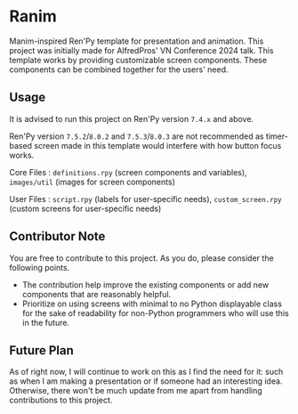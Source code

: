 # Ranim

Manim-inspired Ren'Py template for presentation and animation. This project was initially made for AlfredPros' VN Conference 2024 talk. This template works by providing customizable screen components. These components can be combined together for the users' need.

## Usage

It is advised to run this project on Ren'Py version `7.4.x` and above.

Ren'Py version `7.5.2`/`8.0.2` and `7.5.3`/`8.0.3` are not recommended as timer-based screen made in this template would interfere with how button focus works.

Core Files : `definitions.rpy` (screen components and variables), `images/util` (images for screen components)

User Files : `script.rpy` (labels for user-specific needs), `custom_screen.rpy` (custom screens for user-specific needs)

## Contributor Note

You are free to contribute to this project. As you do, please consider the following points.

- The contribution help improve the existing components or add new components that are reasonably helpful.
- Prioritize on using screens with minimal to no Python displayable class for the sake of readability for non-Python programmers who will use this in the future.

## Future Plan

As of right now, I will continue to work on this as I find the need for it: such as when I am making a presentation or if someone had an interesting idea. Otherwise, there won't be much update from me apart from handling contributions to this project.
